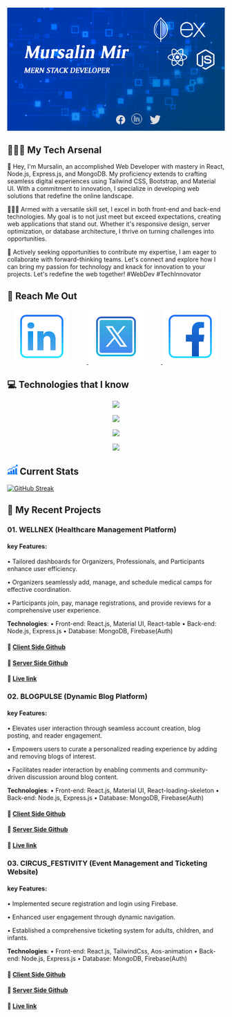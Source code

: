 [![An old rock in the desert](https://raw.githubusercontent.com/mursalinmirme/mursalinmirme/main/Mursalin%20Mir.jpg)](https://www.facebook.com/mursalinmir02/)

## 🤹🏻‍♀️ My Tech Arsenal
🚀 Hey, I'm Mursalin, an accomplished Web Developer with mastery in React, Node.js, Express.js, and MongoDB. My proficiency extends to crafting seamless digital experiences using Tailwind CSS, Bootstrap, and Material UI. With a commitment to innovation, I specialize in developing web solutions that redefine the online landscape.

👨‍💻✨ Armed with a versatile skill set, I excel in both front-end and back-end technologies. My goal is to not just meet but exceed expectations, creating web applications that stand out. Whether it's responsive design, server optimization, or database architecture, I thrive on turning challenges into opportunities.

💼 Actively seeking opportunities to contribute my expertise, I am eager to collaborate with forward-thinking teams. Let's connect and explore how I can bring my passion for technology and knack for innovation to your projects. Let's redefine the web together! #WebDev #TechInnovator

## 🔗 Reach Me Out
<p align="center">
  <a href="https://www.linkedin.com/in/mursalin-mir">
    <img src="https://raw.githubusercontent.com/mursalinmirme/mursalinmirme/main/icons8-linkedin-128%20(1).png" alt="LinkedIn" width="128" height="128" style="margin-right: 40px"/>
  </a>
    <a href="https://twitter.com/mursalinmir02">
    <img src="https://raw.githubusercontent.com/mursalinmirme/mursalinmirme/main/icons8-twitter-128%20(1).png" alt="LinkedIn" width="128" height="128" style="margin-right: 40px"/>
  </a>
  <a href="https://www.facebook.com/mursalinmir02">
    <img src="https://raw.githubusercontent.com/mursalinmirme/mursalinmirme/main/icons8-facebook-128%20(1).png" alt="LinkedIn" width="128" height="128" />
  </a>
</p>

## 💻 Technologies that I know
<p align="center">
  <a href="https://skillicons.dev">
    <img src="https://skillicons.dev/icons?i=react,nodejs,express,mongodb,firebase" />
  </a>
</p>
<p align="center">
  <a href="https://skillicons.dev">
    <img src="https://skillicons.dev/icons?i=js,tailwind,bootstrap,materialui" />
  </a>
</p>
<p align="center">
  <a href="https://skillicons.dev">
    <img src="https://skillicons.dev/icons?i=css,html,vscode" />
  </a>
</p>
<p align="center">
  <a href="https://skillicons.dev">
    <img src="https://skillicons.dev/icons?i=vite" />
  </a>
</p>

## ![!](https://raw.githubusercontent.com/mursalinmirme/mursalinmirme/main/stats.png) Current Stats

[![GitHub Streak](https://github-readme-streak-stats.herokuapp.com?user=mursalinmirme&theme=ocean-gradient&card_width=850)](https://git.io/streak-stats)

## 🦾 My Recent Projects

### 01. WELLNEX (Healthcare Management Platform)
#### key Features:
   • Tailored dashboards for Organizers, Professionals, and Participants enhance user efficiency.

   • Organizers seamlessly add, manage, and schedule medical camps for effective coordination.

   • Participants join, pay, manage registrations, and provide reviews for a comprehensive user experience.

   <b>Technologies</b>: • Front-end: React.js, Material UI, React-table • Back-end: Node.js, Express.js • Database: MongoDB, Firebase(Auth)

#### 🔗 <a href=https://github.com/mursalinmirme/wellnex>Client Side Github</a>
#### 🔗 <a href=https://github.com/mursalinmirme/wellnex-server>Server Side Github</a>
#### 🔗 <a href=https://wellnexs.web.app>Live link</a>
### 02. BLOGPULSE (Dynamic Blog Platform)
#### key Features:
   • Elevates user interaction through seamless account creation, blog posting, and reader engagement.

   • Empowers users to curate a personalized reading experience by adding and removing blogs of interest.

   • Facilitates reader interaction by enabling comments and community-driven discussion around blog content.

   <b>Technologies</b>: • Front-end: React.js, Material UI, React-loading-skeleton • Back-end: Node.js, Express.js • Database: MongoDB, Firebase(Auth)

#### 🔗 <a href=https://github.com/mursalinmirme/blog-pulse>Client Side Github</a>
#### 🔗 <a href=https://github.com/mursalinmirme/blog-pulse-server>Server Side Github</a>
#### 🔗 <a href=https://blog-pulse.vercel.app>Live link</a>
### 03. CIRCUS_FESTIVITY (Event Management and Ticketing Website)
#### key Features:
   • Implemented secure registration and login using Firebase.

   • Enhanced user engagement through dynamic navigation.

   • Established a comprehensive ticketing system for adults, children, and infants.

   <b>Technologies</b>: • Front-end: React.js, TailwindCss, Aos-animation • Back-end: Node.js, Express.js • Database: MongoDB, Firebase(Auth)

#### 🔗 <a href=https://github.com/mursalinmirme/circus-festivity>Client Side Github</a>
#### 🔗 <a href=https://github.com/mursalinmirme/circus-festivity-server>Server Side Github</a>
#### 🔗 <a href=https://circus-festivity.web.app>Live link</a>